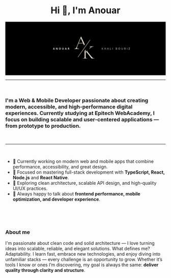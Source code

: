   <h1 align="center">Hi 👋, I'm Anouar </h1>
  
<img src="assets/anoaurheader.png" align="middle" alt="Imagen de cabecera de Anouar Khali">

<hr>
<p> </p>
<h3 align="left">
I'm a Web & Mobile Developer passionate about creating modern, accessible, and high-performance digital experiences.  
Currently studying at <strong>Epitech WebAcademy</strong>, I focus on building scalable and user-centered applications — from prototype to production.
</h3>
<p> </p>

<hr>

<p> </p>

<ul>
<li>🚀 Currently working on modern web and mobile apps that combine performance, accessibility, and great design.</li>
<li>🧩 Focused on mastering full-stack development with <strong>TypeScript, React, Node.js</strong> and <strong>React Native</strong>.</li>
<li>🌱 Exploring clean architecture, scalable API design, and high-quality UI/UX practices.</li>
<li>💬 Always happy to talk about <strong>frontend performance, mobile optimization, and developer experience</strong>.</li>
</ul>

<p> </p>
<p> </p>

<h3 align="left">About me </h3>
<p>
I'm passionate about clean code and solid architecture — I love turning ideas into scalable, reliable, and elegant solutions.  
What defines me? Adaptability. I learn fast, embrace new technologies, and enjoy diving into unfamiliar stacks — every challenge is an opportunity to grow.  
Whether it’s tools I know or ones I’m discovering, my goal is always the same: <strong>deliver quality through clarity and structure</strong>.
</p>
